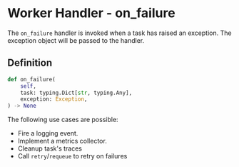 # Worker Handler - on_failure

The `on_failure` handler is invoked when a task has raised an exception. The exception object will be passed to the handler.

## Definition

```python
def on_failure(
    self,
    task: typing.Dict[str, typing.Any],
    exception: Exception,
) -> None
```

The following use cases are possible:

- Fire a logging event.
- Implement a metrics collector.
- Cleanup task's traces
- Call `retry`/`requeue` to retry on failures
